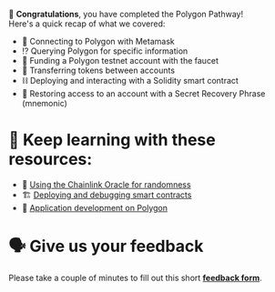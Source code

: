 🥳 **Congratulations**, you have completed the Polygon Pathway! \
Here's a quick recap of what we covered:

- 🔌 Connecting to Polygon with Metamask
- ⁉️ Querying Polygon for specific information
- 🏦 Funding a Polygon testnet account with the faucet
- 💸 Transferring tokens between accounts
- ⛓ Deploying and interacting with a Solidity smart contract
- 🌱 Restoring access to an account with a Secret Recovery Phrase (mnemonic)

# 🧐 Keep learning with these resources:

- 🎲 [Using the Chainlink Oracle for randomness](https://learn.figment.io/tutorials/chainlink-vrf-on-polygon)
- 🏗 [Deploying and debugging smart contracts](https://learn.figment.io/tutorials/deploying-and-debugging-smart-contracts-on-polygon)
- 🧱 [Application development on Polygon](https://docs.polygon.technology/docs/develop/getting-started/)

# 🗣 Give us your feedback

Please take a couple of minutes to fill out this short **[feedback form](https://docs.google.com/forms/d/1SXg3xo0I1BRN2BAS-ffDbj1P6bfwo0x48trttmJ5xKs/)**.

